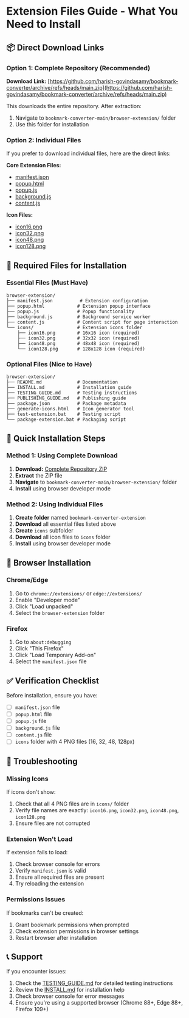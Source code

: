 # Extension Files Guide - What You Need to Install

## 📦 Direct Download Links

### Option 1: Complete Repository (Recommended)
**Download Link:** [https://github.com/harish-govindasamy/bookmark-converter/archive/refs/heads/main.zip](https://github.com/harish-govindasamy/bookmark-converter/archive/refs/heads/main.zip)

This downloads the entire repository. After extraction:
1. Navigate to `bookmark-converter-main/browser-extension/` folder
2. Use this folder for installation

### Option 2: Individual Files
If you prefer to download individual files, here are the direct links:

**Core Extension Files:**
- [manifest.json](https://raw.githubusercontent.com/harish-govindasamy/bookmark-converter/main/browser-extension/manifest.json)
- [popup.html](https://raw.githubusercontent.com/harish-govindasamy/bookmark-converter/main/browser-extension/popup.html)
- [popup.js](https://raw.githubusercontent.com/harish-govindasamy/bookmark-converter/main/browser-extension/popup.js)
- [background.js](https://raw.githubusercontent.com/harish-govindasamy/bookmark-converter/main/browser-extension/background.js)
- [content.js](https://raw.githubusercontent.com/harish-govindasamy/bookmark-converter/main/browser-extension/content.js)

**Icon Files:**
- [icon16.png](https://raw.githubusercontent.com/harish-govindasamy/bookmark-converter/main/browser-extension/icons/icon16.png)
- [icon32.png](https://raw.githubusercontent.com/harish-govindasamy/bookmark-converter/main/browser-extension/icons/icon32.png)
- [icon48.png](https://raw.githubusercontent.com/harish-govindasamy/bookmark-converter/main/browser-extension/icons/icon48.png)
- [icon128.png](https://raw.githubusercontent.com/harish-govindasamy/bookmark-converter/main/browser-extension/icons/icon128.png)

## 📁 Required Files for Installation

### Essential Files (Must Have)
```
browser-extension/
├── manifest.json          # Extension configuration
├── popup.html            # Extension popup interface
├── popup.js              # Popup functionality
├── background.js         # Background service worker
├── content.js            # Content script for page interaction
└── icons/                # Extension icons folder
    ├── icon16.png        # 16x16 icon (required)
    ├── icon32.png        # 32x32 icon (required)
    ├── icon48.png        # 48x48 icon (required)
    └── icon128.png       # 128x128 icon (required)
```

### Optional Files (Nice to Have)
```
browser-extension/
├── README.md             # Documentation
├── INSTALL.md            # Installation guide
├── TESTING_GUIDE.md      # Testing instructions
├── PUBLISHING_GUIDE.md   # Publishing guide
├── package.json          # Package metadata
├── generate-icons.html   # Icon generator tool
├── test-extension.bat    # Testing script
└── package-extension.bat # Packaging script
```

## 🚀 Quick Installation Steps

### Method 1: Using Complete Download
1. **Download:** [Complete Repository ZIP](https://github.com/harish-govindasamy/bookmark-converter/archive/refs/heads/main.zip)
2. **Extract** the ZIP file
3. **Navigate** to `bookmark-converter-main/browser-extension/` folder
4. **Install** using browser developer mode

### Method 2: Using Individual Files
1. **Create folder** named `bookmark-converter-extension`
2. **Download** all essential files listed above
3. **Create** `icons` subfolder
4. **Download** all icon files to `icons` folder
5. **Install** using browser developer mode

## 🔧 Browser Installation

### Chrome/Edge
1. Go to `chrome://extensions/` or `edge://extensions/`
2. Enable "Developer mode"
3. Click "Load unpacked"
4. Select the `browser-extension` folder

### Firefox
1. Go to `about:debugging`
2. Click "This Firefox"
3. Click "Load Temporary Add-on"
4. Select the `manifest.json` file

## ✅ Verification Checklist

Before installation, ensure you have:
- [ ] `manifest.json` file
- [ ] `popup.html` file
- [ ] `popup.js` file
- [ ] `background.js` file
- [ ] `content.js` file
- [ ] `icons` folder with 4 PNG files (16, 32, 48, 128px)

## 🐛 Troubleshooting

### Missing Icons
If icons don't show:
1. Check that all 4 PNG files are in `icons/` folder
2. Verify file names are exactly: `icon16.png`, `icon32.png`, `icon48.png`, `icon128.png`
3. Ensure files are not corrupted

### Extension Won't Load
If extension fails to load:
1. Check browser console for errors
2. Verify `manifest.json` is valid
3. Ensure all required files are present
4. Try reloading the extension

### Permissions Issues
If bookmarks can't be created:
1. Grant bookmark permissions when prompted
2. Check extension permissions in browser settings
3. Restart browser after installation

## 📞 Support

If you encounter issues:
1. Check the [TESTING_GUIDE.md](TESTING_GUIDE.md) for detailed testing instructions
2. Review the [INSTALL.md](INSTALL.md) for installation help
3. Check browser console for error messages
4. Ensure you're using a supported browser (Chrome 88+, Edge 88+, Firefox 109+)
